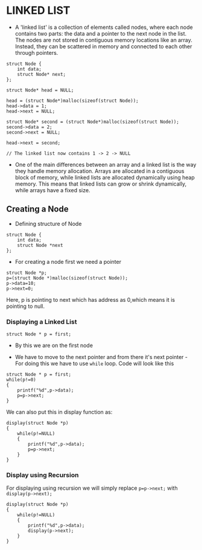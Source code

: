 # LINKED LIST #

- A 'linked list' is a collection of elements called nodes, where each node contains two parts: the data and a pointer to the next node in the list. The nodes are not stored in contiguous memory locations like an array. Instead, they can be scattered in memory and connected to each other through pointers.
```
struct Node {
    int data;
    struct Node* next;
};

struct Node* head = NULL;

head = (struct Node*)malloc(sizeof(struct Node));
head->data = 1;
head->next = NULL;

struct Node* second = (struct Node*)malloc(sizeof(struct Node));
second->data = 2;
second->next = NULL;

head->next = second;

// The linked list now contains 1 -> 2 -> NULL
```
- One of the main differences between an array and a linked list is the way they handle memory allocation. Arrays are allocated in a contiguous block of memory, while linked lists are allocated dynamically using heap memory. This means that linked lists can grow or shrink dynamically, while arrays have a fixed size.

## Creating a Node ##

- Defining structure of Node
```
struct Node {
    int data;
    struct Node *next
};
```
- For creating a node first we need a pointer
```
struct Node *p;
p=(struct Node *)malloc(sizeof(struct Node));
p->data=10;
p->next=0;
```
Here, p is pointing to next which has address as 0,which means it is pointing to null.

### Displaying a Linked List ###

 `struct Node * p = first;`
 - By this we are on the first node 
 
 - We have to move to the next pointer and from there it's next pointer
        - For doing this we have to use `while` loop.
Code will look like this
```
struct Node * p = first;
while(p!=0) 
{
    printf("%d",p->data);
    p=p->next;
}
```
We can also put this in display function as:
```
display(struct Node *p)
{
    while(p!=NULL)
    {
        printf("%d",p->data);
        p=p->next;
    }
}
```
### Display using Recursion ###
For displaying using recursion we will simply replace `p=p->next;`
with `display(p->next);` 
```
display(struct Node *p)
{
    while(p!=NULL)
    {
        printf("%d",p->data);
        display(p->next);
    }
}
```

